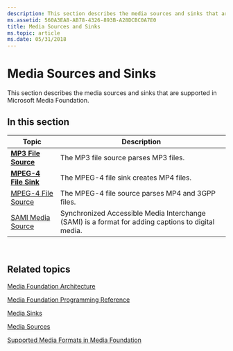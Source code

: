 ```yaml
---
description: This section describes the media sources and sinks that are supported in Microsoft Media Foundation.
ms.assetid: 560A3EA8-AB78-4326-893B-A28DCBC0A7E0
title: Media Sources and Sinks
ms.topic: article
ms.date: 05/31/2018
---
```


# Media Sources and Sinks

This section describes the media sources and sinks that are supported in Microsoft Media Foundation.

## In this section



| Topic                                                   | Description                                                                                                   |
|---------------------------------------------------------|---------------------------------------------------------------------------------------------------------------|
| [**MP3 File Source**](mp3-file-source.md)<br/>   | The MP3 file source parses MP3 files.<br/>                                                              |
| [**MPEG-4 File Sink**](mpeg-4-file-sink.md)<br/> | The MPEG-4 file sink creates MP4 files.<br/>                                                            |
| [MPEG-4 File Source](mpeg-4-file-source.md)<br/> | The MPEG-4 file source parses MP4 and 3GPP files.<br/>                                                  |
| [SAMI Media Source](sami-media-source.md)<br/>   | Synchronized Accessible Media Interchange (SAMI) is a format for adding captions to digital media.<br/> |



 

## Related topics

<dl> <dt>

[Media Foundation Architecture](media-foundation-architecture.md)
</dt> <dt>

[Media Foundation Programming Reference](media-foundation-programming-reference.md)
</dt> <dt>

[Media Sinks](media-sinks.md)
</dt> <dt>

[Media Sources](media-sources.md)
</dt> <dt>

[Supported Media Formats in Media Foundation](supported-media-formats-in-media-foundation.md)
</dt> </dl>

 

 




